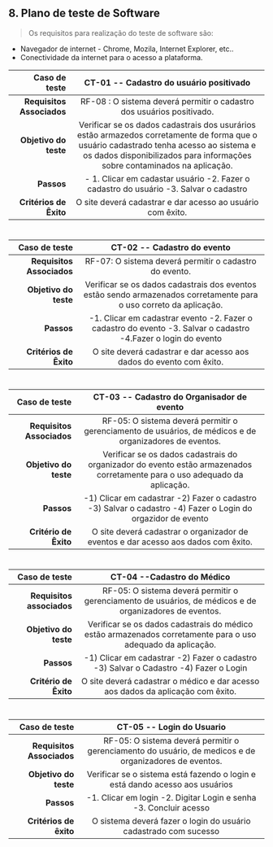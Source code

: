 ## 8. Plano de teste de Software

>Os requisitos para realização do teste de software são:
* Navegador de internet - Chrome, Mozila, Internet Explorer, etc..
* Conectividade da internet para o acesso a plataforma.

|Caso de teste| CT-01 -- Cadastro do usuário positivado|
|-----------------:|:---------------------------------:|
|**Requisitos Associados**| RF-08 : O sistema deverá permitir o cadastro dos usuários positivado.|
|**Objetivo do teste**| Verificar se os dados cadastrais dos usurários estão armazedos corretamente de forma que o usuário cadastrado tenha acesso ao sistema e os dados disponibilizados para informações sobre contaminados na aplicação. |
|**Passos**|- 1. Clicar em cadastar usuário -2. Fazer o cadastro do usuário  -3. Salvar o cadastro  | 
|**Critérios de Êxito**| O site deverá cadastrar e dar acesso ao usuário com êxito.|
#
|**Caso de teste** | **CT-02 -- Cadastro do evento** |
------------------:|:------------------------------:|
|**Requisitos Associados**| RF-07: O sistema deverá permitir o cadastro do evento.|
|**Objetivo do teste**| Verificar se os dados cadastrais dos eventos estão sendo armazenados corretamente para o uso correto da aplicação.|
|**Passos**| -1. Clicar em cadastrar evento -2. Fazer o cadastro do evento -3. Salvar o cadastro -4.Fazer o login do evento|
|**Critérios de Êxito**| O site deverá cadastrar e dar acesso aos dados do evento com êxito.|
#
|**Caso de teste**|**CT-03 -- Cadastro do Organisador de evento**|
|-----------------:|:---------------------------------------------:|
|**Requisitos Associados**| RF-05: O sistema deverá permitir o gerenciamento de usuários, de médicos e de organizadores de eventos.|
|**Objetivo do teste**| Verificar se os dados cadastrais do organizador do evento estão armazenados corretamente para o uso adequado da aplicação. |
|**Passos**| -1) Clicar em cadastrar -2) Fazer o cadastro -3) Salvar o cadastro -4) Fazer o Login do orgazidor de evento|
|**Critério de Êxito**| O site deverá cadastrar o organizador de eventos e dar acesso aos dados com êxito.|
#
|**Caso de teste**|**CT-04 --Cadastro do Médico**|
|-----------------:|:---------:|
|**Requisitos associados**| RF-05: O sistema deverá permitir o gerenciamento de usuários, de médicos e de organizadores de eventos.|
|**Objetivo do teste**| Verificar se os dados cadastrais do médico estão armazenados corretamente para o uso adequado da aplicação.|
|**Passos**| -1) Clicar em cadastrar -2) Fazer o cadastro -3) Salvar o Cadastro -4) Fazer o Login|
|**Critério de Êxito**| O site deverá cadastrar o médico e dar acesso aos dados da aplicação com êxito.|
#
|**Caso de teste**|**CT-05 -- Login do Usuario**|
|-----------------:|:------------------------------:|
|**Requisitos Associados**| RF-05: O sistema deverá permitir o gerenciamento do usuário, de medicos e de organizadores de eventos.|
|**Objetivo do teste**| Verificar se o sistema está fazendo o login e está dando acesso aos usuários|
|**Passos**| -1. Clicar em login -2. Digitar Login e senha -3. Concluir acesso|
|**Critérios de êxito**| O sistema deverá fazer o login do usuário cadastrado com sucesso|


